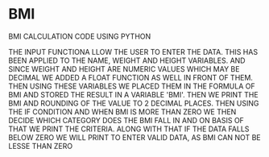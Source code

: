 # BMI
BMI CALCULATION CODE USING PYTHON

THE INPUT FUNCTIONA LLOW THE USER TO ENTER THE DATA. THIS HAS BEEN APPLIED TO THE NAME, WEIGHT AND HEIGHT VARIABLES. AND SINCE WEIGHT AND HEIGHT ARE NUMERIC VALUES WHICH MAY BE DECIMAL WE ADDED A FLOAT FUNCTION AS WELL IN FRONT OF THEM.
THEN USING THESE VARIABLES WE PLACED THEM IN THE FORMULA OF BMI AND STORED THE RESULT IN A VARIABLE 'BMI'. THEN WE PRINT THE BMI AND ROUNDING OF THE VALUE TO 2 DECIMAL PLACES.
THEN USING THE IF CONDITION AND WHEN BMI IS MORE THAN ZERO WE THEN DECIDE WHICH CATEGORY DOES THE BMI FALL IN AND ON BASIS OF THAT WE PRINT THE CRITERIA. ALONG WITH THAT IF THE DATA FALLS BELOW ZERO WE WILL PRINT TO ENTER VALID DATA, AS BMI CAN NOT BE LESSE THAN ZERO
